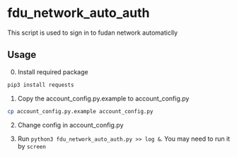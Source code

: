 # fdu_network_auto_auth
This script is used to sign in to fudan network automaticlly

## Usage

0. Install required package

```bash
pip3 install requests
```

1. Copy the account_config.py.example to account_config.py

```bash
cp account_config.py.example account_config.py
```

2. Change config in account_config.py

3. Run `python3 fdu_network_auto_auth.py >> log &`. You may need to run it by `screen`


